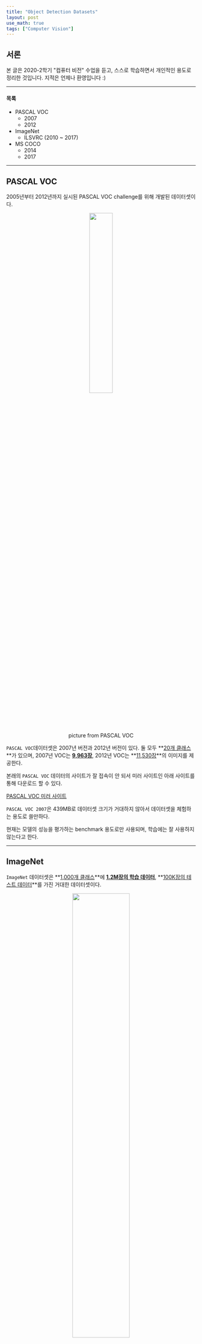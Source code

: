 ```yaml
---
title: "Object Detection Datasets"
layout: post
use_math: true
tags: ["Computer Vision"]
---
```


## 서론
본 글은 2020-2학기 "컴퓨터 비전" 수업을 듣고, 스스로 학습하면서 개인적인 용도로 정리한 것입니다. 지적은 언제나 환영입니다 :)

<hr>

#### 목록
- PASCAL VOC
  - 2007
  - 2012
- ImageNet
  - ILSVRC (2010 ~ 2017)
- MS COCO
  - 2014
  - 2017

<hr>

## PASCAL VOC

2005년부터 2012년까지 실시된 PASCAL VOC challenge를 위해 개발된 데이터셋이다.

<div style="text-align:center;">
  <img src="https://encrypted-tbn0.gstatic.com/images?q=tbn:ANd9GcT841dRMRT7CMJwzk79UPS49qUJZhcQY2fKHQ&usqp=CAU" style="width:35%;">
  <p>picture from PASCAL VOC</p>
</div>

`PASCAL VOC`데이터셋은 2007년 버전과 2012년 버전이 있다. 둘 모두 **<u>20개 클래스</u>**가 있으며, 2007년 VOC는 **<u>9,963장</u>**, 2012년 VOC는 **<u>11,530장</u>**의 이미지를 제공한다.

본래의 `PASCAL VOC` 데이터의 사이트가 잘 접속이 안 되서 미러 사이트인 아래 사이트를 통해 다운로드 할 수 있다.

[PASCAL VOC 미러 사이트](https://pjreddie.com/projects/pascal-voc-dataset-mirror/)

`PASCAL VOC 2007`은 439MB로 데이터셋 크기가 거대하지 않아서 데이터셋을 체험하는 용도로 쓸만하다.

현재는 모델의 성능을 평가하는 benchmark 용도로만 사용되며, 학습에는 잘 사용하지 않는다고 한다.

<hr>

## ImageNet

`ImageNet` 데이터셋은 **<u>1,000개 클래스</u>**에 **<u>1.2M장의 학습 데이터</u>**, **<u>100K장의 테스트 데이터</u>**를 가진 거대한 데이터셋이다.

<div style="text-align:center;">
  <img src="https://blog.acolyer.org/wp-content/uploads/2016/04/imagenet-fig4l.png" style="width:55%;">
  <p>picture from <a href="https://blog.acolyer.org/2016/04/20/imagenet-classification-with-deep-convolutional-neural-networks/" target="_blank">ADRIAN COLYER's blog</a></p>
</div>

<br>

`ImageNet` 데이터셋을 활용하는 ILSVRC <small>ImageNet Large Scale Visual Recognition Challenge</small> 대회를 주관한다. ILSVRC 대회는 2010년부터 2017년까지 진행되었다.

ILSVRC 대회를 통해 기라성 같은 모델들이 쏟아져 나왔다. 우승한 모델들을 살펴보면,

<div style="text-align:center;">
  <img src="https://miro.medium.com/max/1050/1*DBXf6dzNB78QPHGDofHA4Q.png" style="width:65%;">
  <p>picture from <a href="https://medium.com/analytics-vidhya/cnns-architectures-lenet-alexnet-vgg-googlenet-resnet-and-more-666091488df5" target="_blank">Siddharth Das's blog</a></p>
</div>

**<u>AlexNet</u>**, **<u>VGG</u>**, **<u>ResNet</u>** 등등 정말 컴퓨터 비전 분야를 견인한 간판 모델들을 배출한 대회다. 

<br>

[ImageNet 공식 사이트](http://www.image-net.org/)

다만, 데이터셋 다운로드 과정이 조금 까다롭다.

<br>

그러나 `ImageNet` 데이터셋에는 아래와 같은 문제점이 있었는데

- 이미지 내의 object가 큰 편임
- object가 중앙에 잘 위치해 있음
- 이미지에 존재하는 object의 수가 적음

이런 문제점 때문에 데이터셋 외부의 실제 사진에서는 모델의 정확도가 떨어진다는 지적이 있었다.

<hr>

## MS COCO

<div style="text-align:center;">
  <img src="https://cocodataset.org/images/detection-splash.png" style="width:65%;">
  <p>picture from <a href="https://cocodataset.org/5" target="_blank">MS COCO</a></p>
</div>

`MC COCO`는 `PASCAL VOC`와 `ImageNet` 데이터셋의 문제점을 해결한 **<u>2014년</u>**에 공개된 데이터셋이다.

만 4세 아이가 쉽게 인식할 수 있는 이미지들을 제공한다. 이미지 내부에 다양한 크기의 물체들이 존재하며, 높은 확률로 작은 물체들이 등장한다.

대략 **<u>80개 클래스</u>**[^1]에 **<u>330K장</u>**의 이미지를 제공하며, **<u>1.5M 정도의 object instance</u>**들이 존재한다.

**2014년 버전**과 **2017년 버전**이 존재한다. 클래스 레이블의 수는 둘다 80개로 동일하다.

`COCO 2017`는 `COCO 2014`에서 Train/Val의 비율을 조정한 데이터셋이다. `COCO 2014`에서는 Train/Val을 83K/41K로 나눴다면, `COCO 2017`은 Train/Val을 118K/5K의 비율로 나누었다.

<br>

[MS COCO 공식 사이트](https://cocodataset.org/)

데이터셋의 크기가 Train은 ≥13GB, Val과 Test도 6GB 정도의 거대한 데이터셋이다.

참고로 본인이 가진 8GB GPU로도 커버가 안 되는 양이었다 ㅎㄷㄷ 배치 사이즈를 잘 조절하면 모델을 돌릴 수 있긴 했다. 그런데 1 epoch 도는 시간이 도저히 기다릴 수 없는 수준이라서 깔끔하게 로컬에서 돌리는 걸 포기했다 ㅠㅠ

<hr>

### 참고자료
- [다크 프로그래머/컴퓨터 비전 분야의 국제대회 소개](https://darkpgmr.tistory.com/54)
- [ChaCha/Object detection dataset 리뷰](https://chacha95.github.io/2020-02-27-Object-Detection4/)
- [COCO Category 91 vs 80](https://eehoeskrap.tistory.com/368)


<hr>

[^1]: COCO 데이터셋의 클래스 레이블에 대한 정보는 [이곳](https://github.com/amikelive/coco-labels)에서 확인할 수 있다.
